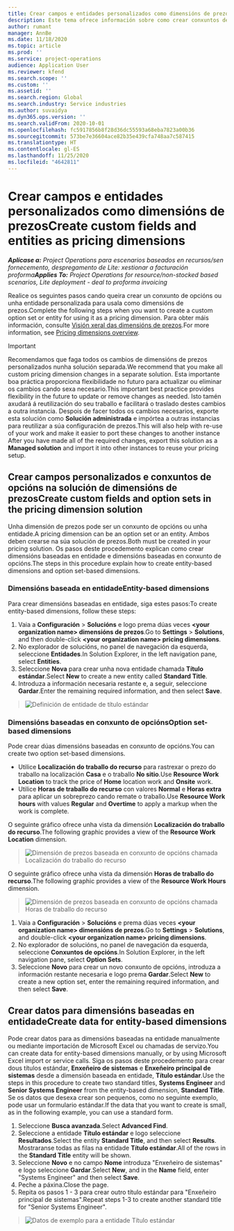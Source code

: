 ```yaml
---
title: Crear campos e entidades personalizados como dimensións de prezos
description: Este tema ofrece información sobre como crear conxuntos de opcións ou entidades personalizados.
author: rumant
manager: AnnBe
ms.date: 11/18/2020
ms.topic: article
ms.prod: ''
ms.service: project-operations
audience: Application User
ms.reviewer: kfend
ms.search.scope: ''
ms.custom: ''
ms.assetid: ''
ms.search.region: Global
ms.search.industry: Service industries
ms.author: suvaidya
ms.dyn365.ops.version: ''
ms.search.validFrom: 2020-10-01
ms.openlocfilehash: fc5917856b8f28d36dc55593a68eba7823a00b36
ms.sourcegitcommit: 573be7e36604ace82b35e439cfa748aa7c587415
ms.translationtype: HT
ms.contentlocale: gl-ES
ms.lasthandoff: 11/25/2020
ms.locfileid: "4642811"
---
```

# <a name="create-custom-fields-and-entities-as-pricing-dimensions"></a><span data-ttu-id="3f327-103">Crear campos e entidades personalizados como dimensións de prezos</span><span class="sxs-lookup"><span data-stu-id="3f327-103">Create custom fields and entities as pricing dimensions</span></span>

<span data-ttu-id="3f327-104">_**Aplícase a:** Project Operations para escenarios baseados en recursos/sen fornecemento, despregamento de Lite: xestionar a facturación proforma_</span><span class="sxs-lookup"><span data-stu-id="3f327-104">_**Applies To:** Project Operations for resource/non-stocked based scenarios, Lite deployment - deal to proforma invoicing_</span></span>

<span data-ttu-id="3f327-105">Realice os seguintes pasos cando queira crear un conxunto de opcións ou unha entidade personalizada para usala como dimensións de prezos.</span><span class="sxs-lookup"><span data-stu-id="3f327-105">Complete the following steps when you want to create a custom option set or entity for using it as a pricing dimension.</span></span> <span data-ttu-id="3f327-106">Para obter máis información, consulte [Visión xeral das dimensións de prezos](pricing-dimensions-overview.md).</span><span class="sxs-lookup"><span data-stu-id="3f327-106">For more information, see [Pricing dimensions overview](pricing-dimensions-overview.md).</span></span>  

> [!IMPORTANT]
> <span data-ttu-id="3f327-107">Recomendamos que faga todos os cambios de dimensións de prezos personalizados nunha solución separada.</span><span class="sxs-lookup"><span data-stu-id="3f327-107">We recommend that you make all custom pricing dimension changes in a separate solution.</span></span> <span data-ttu-id="3f327-108">Esta importante boa práctica proporciona flexibilidade no futuro para actualizar ou eliminar os cambios cando sexa necesario.</span><span class="sxs-lookup"><span data-stu-id="3f327-108">This important best practice provides flexibility in the future to update or remove changes as needed.</span></span> <span data-ttu-id="3f327-109">Isto tamén axudará á reutilización do seu traballo e facilitará o traslado destes cambios a outra instancia. Despois de facer todos os cambios necesarios, exporte esta solución como **Solución administrada** e impórtea a outras instancias para reutilizar a súa configuración de prezos.</span><span class="sxs-lookup"><span data-stu-id="3f327-109">This will also help with re-use of your work and make it easier to port these changes to another instance After you have made all of the required changes, export this solution as a **Managed solution** and import it into other instances to reuse your pricing setup.</span></span>

  
## <a name="create-custom-fields-and-option-sets-in-the-pricing-dimension-solution"></a><span data-ttu-id="3f327-110">Crear campos personalizados e conxuntos de opcións na solución de dimensións de prezos</span><span class="sxs-lookup"><span data-stu-id="3f327-110">Create custom fields and option sets in the pricing dimension solution</span></span>

<span data-ttu-id="3f327-111">Unha dimensión de prezos pode ser un conxunto de opcións ou unha entidade.</span><span class="sxs-lookup"><span data-stu-id="3f327-111">A pricing dimension can be an option set or an entity.</span></span> <span data-ttu-id="3f327-112">Ambos deben crearse na súa solución de prezos.</span><span class="sxs-lookup"><span data-stu-id="3f327-112">Both must be created in your pricing solution.</span></span> <span data-ttu-id="3f327-113">Os pasos deste procedemento explican como crear dimensións baseadas en entidade e dimensións baseadas en conxunto de opcións.</span><span class="sxs-lookup"><span data-stu-id="3f327-113">The steps in this procedure explain how to create entity-based dimensions and option set-based dimensions.</span></span>

### <a name="entity-based-dimensions"></a><span data-ttu-id="3f327-114">Dimensións baseada en entidade</span><span class="sxs-lookup"><span data-stu-id="3f327-114">Entity-based dimensions</span></span>
<span data-ttu-id="3f327-115">Para crear dimensións baseadas en entidade, siga estes pasos:</span><span class="sxs-lookup"><span data-stu-id="3f327-115">To create entity-based dimensions, follow these steps:</span></span>

1. <span data-ttu-id="3f327-116">Vaia a **Configuración** > **Solucións** e logo prema dúas veces **\<your organization name> dimensións de prezos**.</span><span class="sxs-lookup"><span data-stu-id="3f327-116">Go to **Settings** > **Solutions**, and then double-click **\<your organization name> pricing dimensions**.</span></span>
2. <span data-ttu-id="3f327-117">No explorador de solucións, no panel de navegación da esquerda, seleccione **Entidades**.</span><span class="sxs-lookup"><span data-stu-id="3f327-117">In Solution Explorer, in the left navigation pane, select **Entities**.</span></span>
3. <span data-ttu-id="3f327-118">Seleccione **Nova** para crear unha nova entidade chamada **Título estándar**.</span><span class="sxs-lookup"><span data-stu-id="3f327-118">Select **New** to create a new entity called **Standard Title**.</span></span> 
4. <span data-ttu-id="3f327-119">Introduza a información necesaria restante e, a seguir, seleccione **Gardar**.</span><span class="sxs-lookup"><span data-stu-id="3f327-119">Enter the remaining required information, and then select **Save**.</span></span>

> ![Definición de entidade de título estándar](media/Standard-Title-entity-definition.png)

### <a name="option-set-based-dimensions"></a><span data-ttu-id="3f327-121">Dimensións baseadas en conxunto de opcións</span><span class="sxs-lookup"><span data-stu-id="3f327-121">Option set-based dimensions</span></span> 
<span data-ttu-id="3f327-122">Pode crear dúas dimensións baseadas en conxunto de opcións.</span><span class="sxs-lookup"><span data-stu-id="3f327-122">You can create two option set-based dimensions.</span></span> 

- <span data-ttu-id="3f327-123">Utilice **Localización do traballo do recurso** para rastrexar o prezo do traballo na localización **Casa** e o traballo **No sitio**.</span><span class="sxs-lookup"><span data-stu-id="3f327-123">Use **Resource Work Location** to track the price of **Home** location work and **Onsite** work.</span></span> 
- <span data-ttu-id="3f327-124">Utilice **Horas de traballo do recurso** con valores **Normal** e **Horas extra** para aplicar un sobreprezo cando remate o traballo.</span><span class="sxs-lookup"><span data-stu-id="3f327-124">Use **Resource Work hours** with values **Regular** and **Overtime** to apply a markup when the work is complete.</span></span>

<span data-ttu-id="3f327-125">O seguinte gráfico ofrece unha vista da dimensión **Localización do traballo do recurso**.</span><span class="sxs-lookup"><span data-stu-id="3f327-125">The following graphic provides a view of the **Resource Work Location** dimension.</span></span> 

> ![Dimensión de prezos baseada en conxunto de opcións chamada Localización do traballo do recurso](media/Option-set-PD-called-Resource-Work-Location.png)

<span data-ttu-id="3f327-127">O seguinte gráfico ofrece unha vista da dimensión **Horas de traballo do recurso**.</span><span class="sxs-lookup"><span data-stu-id="3f327-127">The following graphic provides a view of the **Resource Work Hours** dimension.</span></span> 

> ![Dimensión de prezos baseada en conxunto de opcións chamada Horas de traballo do recurso](media/Option-set-PD-called-Resource-Work-Hours.png)

1. <span data-ttu-id="3f327-129">Vaia a **Configuración** > **Solucións** e prema dúas veces **\<your organization name> dimensións de prezos**.</span><span class="sxs-lookup"><span data-stu-id="3f327-129">Go to **Settings** > **Solutions**, and double-click  **\<your organization name> pricing dimensions**.</span></span> 
2. <span data-ttu-id="3f327-130">No explorador de solucións, no panel de navegación da esquerda, seleccione **Conxuntos de opcións**.</span><span class="sxs-lookup"><span data-stu-id="3f327-130">In Solution Explorer, in the left navigation pane, select  **Option Sets**.</span></span> 
3. <span data-ttu-id="3f327-131">Seleccione **Novo** para crear un novo conxunto de opcións, introduza a información restante necesaria e logo prema **Gardar**.</span><span class="sxs-lookup"><span data-stu-id="3f327-131">Select **New** to create a new option set, enter the remaining required information, and then select **Save**.</span></span>

## <a name="create-data-for-entity-based-dimensions"></a><span data-ttu-id="3f327-132">Crear datos para dimensións baseadas en entidade</span><span class="sxs-lookup"><span data-stu-id="3f327-132">Create data for entity-based dimensions</span></span>

<span data-ttu-id="3f327-133">Pode crear datos para as dimensións baseadas na entidade manualmente ou mediante importación de Microsoft Excel ou chamadas de servizo.</span><span class="sxs-lookup"><span data-stu-id="3f327-133">You can create data for entity-based dimensions manually, or by using Microsoft Excel import or service calls.</span></span> <span data-ttu-id="3f327-134">Siga os pasos deste procedemento para crear dous títulos estándar, **Enxeñeiro de sistemas** e **Enxeñeiro principal de sistemas** desde a dimensión baseada en entidade, **Título estándar**.</span><span class="sxs-lookup"><span data-stu-id="3f327-134">Use the steps in this procedure to create two standard titles, **Systems Engineer** and **Senior Systems Engineer** from the entity-based dimension, **Standard Title**.</span></span> <span data-ttu-id="3f327-135">Se os datos que desexa crear son pequenos, como no seguinte exemplo, pode usar un formulario estándar.</span><span class="sxs-lookup"><span data-stu-id="3f327-135">If the data that you want to create is small, as in the following example, you can use a standard form.</span></span>

1. <span data-ttu-id="3f327-136">Seleccione **Busca avanzada**.</span><span class="sxs-lookup"><span data-stu-id="3f327-136">Select **Advanced Find**.</span></span>
2. <span data-ttu-id="3f327-137">Seleccione a entidade **Título estándar** e logo seleccione **Resultados**.</span><span class="sxs-lookup"><span data-stu-id="3f327-137">Select the entity **Standard Title**, and then select **Results**.</span></span> <span data-ttu-id="3f327-138">Mostraranse todas as filas na entidade **Título estándar**.</span><span class="sxs-lookup"><span data-stu-id="3f327-138">All of the rows in the **Standard Title** entity will be shown.</span></span>
3. <span data-ttu-id="3f327-139">Seleccione **Novo** e no campo **Nome** introduza "Enxeñeiro de sistemas" e logo seleccione **Gardar**.</span><span class="sxs-lookup"><span data-stu-id="3f327-139">Select **New**, and in the **Name** field, enter "Systems Engineer" and then select **Save**.</span></span>
4. <span data-ttu-id="3f327-140">Peche a páxina.</span><span class="sxs-lookup"><span data-stu-id="3f327-140">Close the page.</span></span> 
5. <span data-ttu-id="3f327-141">Repita os pasos 1 - 3 para crear outro título estándar para "Enxeñeiro principal de sistemas".</span><span class="sxs-lookup"><span data-stu-id="3f327-141">Repeat steps 1-3 to create another standard title for "Senior Systems Engineer".</span></span>

> ![Datos de exemplo para a entidade Título estándar](media/ST-data.png)
